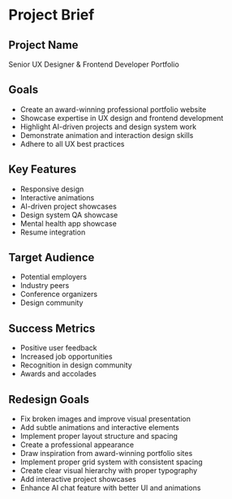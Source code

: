 # Project Brief

## Project Name
Senior UX Designer & Frontend Developer Portfolio

## Goals
- Create an award-winning professional portfolio website
- Showcase expertise in UX design and frontend development
- Highlight AI-driven projects and design system work
- Demonstrate animation and interaction design skills
- Adhere to all UX best practices

## Key Features
- Responsive design
- Interactive animations
- AI-driven project showcases
- Design system QA showcase
- Mental health app showcase
- Resume integration

## Target Audience
- Potential employers
- Industry peers
- Conference organizers
- Design community

## Success Metrics
- Positive user feedback
- Increased job opportunities
- Recognition in design community
- Awards and accolades

## Redesign Goals
- Fix broken images and improve visual presentation
- Add subtle animations and interactive elements
- Implement proper layout structure and spacing
- Create a professional appearance
- Draw inspiration from award-winning portfolio sites
- Implement proper grid system with consistent spacing
- Create clear visual hierarchy with proper typography
- Add interactive project showcases
- Enhance AI chat feature with better UI and animations
